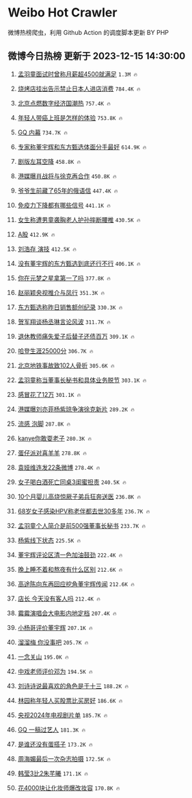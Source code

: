 # Weibo Hot Crawler 



微博热榜爬虫，利用 Github Action 的调度脚本更新 BY PHP 


## 微博今日热榜 更新于 2023-12-15 14:30:00 
1. [孟羽童面试时曾称月薪超4500就满足](https://s.weibo.com/weibo?q=%23%E5%AD%9F%E7%BE%BD%E7%AB%A5%E9%9D%A2%E8%AF%95%E6%97%B6%E6%9B%BE%E7%A7%B0%E6%9C%88%E8%96%AA%E8%B6%854500%E5%B0%B1%E6%BB%A1%E8%B6%B3%23&t=31&band_rank=1&Refer=top) `1.3M 🔥` 

1. [烧烤店挂出告示禁止日本人进店消费](https://s.weibo.com/weibo?q=%23%E7%83%A7%E7%83%A4%E5%BA%97%E6%8C%82%E5%87%BA%E5%91%8A%E7%A4%BA%E7%A6%81%E6%AD%A2%E6%97%A5%E6%9C%AC%E4%BA%BA%E8%BF%9B%E5%BA%97%E6%B6%88%E8%B4%B9%23&t=31&band_rank=2&Refer=top) `784.4K 🔥` 

1. [北京点燃数字经济国潮热](https://s.weibo.com/weibo?q=%23%E5%8C%97%E4%BA%AC%E7%82%B9%E7%87%83%E6%95%B0%E5%AD%97%E7%BB%8F%E6%B5%8E%E5%9B%BD%E6%BD%AE%E7%83%AD%23&t=31&band_rank=3&Refer=top) `757.4K 🔥` 

1. [年轻人带癌上班是怎样的体验](https://s.weibo.com/weibo?q=%23%E5%B9%B4%E8%BD%BB%E4%BA%BA%E5%B8%A6%E7%99%8C%E4%B8%8A%E7%8F%AD%E6%98%AF%E6%80%8E%E6%A0%B7%E7%9A%84%E4%BD%93%E9%AA%8C%23&t=31&band_rank=4&Refer=top) `753.8K 🔥` 

1. [GQ 内幕](https://s.weibo.com/weibo?q=GQ%20%E5%86%85%E5%B9%95&t=31&band_rank=5&Refer=top) `734.7K 🔥` 

1. [专家称董宇辉和东方甄选体面分手最好](https://s.weibo.com/weibo?q=%23%E4%B8%93%E5%AE%B6%E7%A7%B0%E8%91%A3%E5%AE%87%E8%BE%89%E5%92%8C%E4%B8%9C%E6%96%B9%E7%94%84%E9%80%89%E4%BD%93%E9%9D%A2%E5%88%86%E6%89%8B%E6%9C%80%E5%A5%BD%23&t=31&band_rank=6&Refer=top) `614.9K 🔥` 

1. [剧版左耳空降](https://s.weibo.com/weibo?q=%23%E5%89%A7%E7%89%88%E5%B7%A6%E8%80%B3%E7%A9%BA%E9%99%8D%23&t=31&band_rank=7&Refer=top) `458.8K 🔥` 

1. [港媒曝肖战将与徐克再合作](https://s.weibo.com/weibo?q=%23%E6%B8%AF%E5%AA%92%E6%9B%9D%E8%82%96%E6%88%98%E5%B0%86%E4%B8%8E%E5%BE%90%E5%85%8B%E5%86%8D%E5%90%88%E4%BD%9C%23&t=31&band_rank=8&Refer=top) `450.8K 🔥` 

1. [爷爷生前藏了65年的俄语信](https://s.weibo.com/weibo?q=%23%E7%88%B7%E7%88%B7%E7%94%9F%E5%89%8D%E8%97%8F%E4%BA%8665%E5%B9%B4%E7%9A%84%E4%BF%84%E8%AF%AD%E4%BF%A1%23&t=31&band_rank=9&Refer=top) `447.4K 🔥` 

1. [免疫力下降都有哪些信号](https://s.weibo.com/weibo?q=%23%E5%85%8D%E7%96%AB%E5%8A%9B%E4%B8%8B%E9%99%8D%E9%83%BD%E6%9C%89%E5%93%AA%E4%BA%9B%E4%BF%A1%E5%8F%B7%23&t=31&band_rank=10&Refer=top) `441.1K 🔥` 

1. [女生称遭男童袭胸老人护孙摔断腰椎](https://s.weibo.com/weibo?q=%23%E5%A5%B3%E7%94%9F%E7%A7%B0%E9%81%AD%E7%94%B7%E7%AB%A5%E8%A2%AD%E8%83%B8%E8%80%81%E4%BA%BA%E6%8A%A4%E5%AD%99%E6%91%94%E6%96%AD%E8%85%B0%E6%A4%8E%23&t=31&band_rank=11&Refer=top) `430.5K 🔥` 

1. [A股](https://s.weibo.com/weibo?q=A%E8%82%A1&t=31&band_rank=12&Refer=top) `412.9K 🔥` 

1. [刘浩存 演技](https://s.weibo.com/weibo?q=%E5%88%98%E6%B5%A9%E5%AD%98%20%E6%BC%94%E6%8A%80&t=31&band_rank=13&Refer=top) `412.5K 🔥` 

1. [没有董宇辉的东方甄选到底还行不行](https://s.weibo.com/weibo?q=%23%E6%B2%A1%E6%9C%89%E8%91%A3%E5%AE%87%E8%BE%89%E7%9A%84%E4%B8%9C%E6%96%B9%E7%94%84%E9%80%89%E5%88%B0%E5%BA%95%E8%BF%98%E8%A1%8C%E4%B8%8D%E8%A1%8C%23&t=31&band_rank=14&Refer=top) `406.1K 🔥` 

1. [你在元梦之星拿第一了吗](https://s.weibo.com/weibo?q=%23%E4%BD%A0%E5%9C%A8%E5%85%83%E6%A2%A6%E4%B9%8B%E6%98%9F%E6%8B%BF%E7%AC%AC%E4%B8%80%E4%BA%86%E5%90%97%23&t=31&band_rank=15&Refer=top) `377.8K 🔥` 

1. [赵丽颖央视推介与凤行](https://s.weibo.com/weibo?q=%23%E8%B5%B5%E4%B8%BD%E9%A2%96%E5%A4%AE%E8%A7%86%E6%8E%A8%E4%BB%8B%E4%B8%8E%E5%87%A4%E8%A1%8C%23&t=31&band_rank=16&Refer=top) `351.3K 🔥` 

1. [东方甄选称昨日销售额创纪录](https://s.weibo.com/weibo?q=%23%E4%B8%9C%E6%96%B9%E7%94%84%E9%80%89%E7%A7%B0%E6%98%A8%E6%97%A5%E9%94%80%E5%94%AE%E9%A2%9D%E5%88%9B%E7%BA%AA%E5%BD%95%23&t=31&band_rank=17&Refer=top) `330.3K 🔥` 

1. [贺军翔谈杨丞琳言论风波](https://s.weibo.com/weibo?q=%23%E8%B4%BA%E5%86%9B%E7%BF%94%E8%B0%88%E6%9D%A8%E4%B8%9E%E7%90%B3%E8%A8%80%E8%AE%BA%E9%A3%8E%E6%B3%A2%23&t=31&band_rank=18&Refer=top) `311.7K 🔥` 

1. [退休教师痛失爱子后替子还债百万](https://s.weibo.com/weibo?q=%23%E9%80%80%E4%BC%91%E6%95%99%E5%B8%88%E7%97%9B%E5%A4%B1%E7%88%B1%E5%AD%90%E5%90%8E%E6%9B%BF%E5%AD%90%E8%BF%98%E5%80%BA%E7%99%BE%E4%B8%87%23&t=31&band_rank=19&Refer=top) `309.1K 🔥` 

1. [哈登生涯25000分](https://s.weibo.com/weibo?q=%23%E5%93%88%E7%99%BB%E7%94%9F%E6%B6%AF25000%E5%88%86%23&t=31&band_rank=20&Refer=top) `306.7K 🔥` 

1. [北京地铁事故致102人骨折](https://s.weibo.com/weibo?q=%23%E5%8C%97%E4%BA%AC%E5%9C%B0%E9%93%81%E4%BA%8B%E6%95%85%E8%87%B4102%E4%BA%BA%E9%AA%A8%E6%8A%98%23&t=31&band_rank=21&Refer=top) `305.6K 🔥` 

1. [孟羽童称当董事长秘书和具体业务脱节](https://s.weibo.com/weibo?q=%23%E5%AD%9F%E7%BE%BD%E7%AB%A5%E7%A7%B0%E5%BD%93%E8%91%A3%E4%BA%8B%E9%95%BF%E7%A7%98%E4%B9%A6%E5%92%8C%E5%85%B7%E4%BD%93%E4%B8%9A%E5%8A%A1%E8%84%B1%E8%8A%82%23&t=31&band_rank=22&Refer=top) `303.1K 🔥` 

1. [感冒花了12万](https://s.weibo.com/weibo?q=%E6%84%9F%E5%86%92%E8%8A%B1%E4%BA%8612%E4%B8%87&t=31&band_rank=23&Refer=top) `301.1K 🔥` 

1. [港媒曝刘亦菲杨紫琼争演徐克新片](https://s.weibo.com/weibo?q=%23%E6%B8%AF%E5%AA%92%E6%9B%9D%E5%88%98%E4%BA%A6%E8%8F%B2%E6%9D%A8%E7%B4%AB%E7%90%BC%E4%BA%89%E6%BC%94%E5%BE%90%E5%85%8B%E6%96%B0%E7%89%87%23&t=31&band_rank=24&Refer=top) `289.2K 🔥` 

1. [流感 泡脚](https://s.weibo.com/weibo?q=%E6%B5%81%E6%84%9F%20%E6%B3%A1%E8%84%9A&t=31&band_rank=25&Refer=top) `287.8K 🔥` 

1. [kanye你敢耍老子](https://s.weibo.com/weibo?q=kanye%E4%BD%A0%E6%95%A2%E8%80%8D%E8%80%81%E5%AD%90&t=31&band_rank=26&Refer=top) `280.3K 🔥` 

1. [蛋仔派对喜羊羊](https://s.weibo.com/weibo?q=%23%E8%9B%8B%E4%BB%94%E6%B4%BE%E5%AF%B9%E5%96%9C%E7%BE%8A%E7%BE%8A%23&t=31&band_rank=27&Refer=top) `278.8K 🔥` 

1. [袁娅维连发22条微博](https://s.weibo.com/weibo?q=%23%E8%A2%81%E5%A8%85%E7%BB%B4%E8%BF%9E%E5%8F%9122%E6%9D%A1%E5%BE%AE%E5%8D%9A%23&t=31&band_rank=28&Refer=top) `278.4K 🔥` 

1. [女子喝白酒死亡同桌3闺蜜担责](https://s.weibo.com/weibo?q=%23%E5%A5%B3%E5%AD%90%E5%96%9D%E7%99%BD%E9%85%92%E6%AD%BB%E4%BA%A1%E5%90%8C%E6%A1%8C3%E9%97%BA%E8%9C%9C%E6%8B%85%E8%B4%A3%23&t=31&band_rank=29&Refer=top) `240.5K 🔥` 

1. [10个月婴儿高烧惊厥子弟兵狂奔送医](https://s.weibo.com/weibo?q=%2310%E4%B8%AA%E6%9C%88%E5%A9%B4%E5%84%BF%E9%AB%98%E7%83%A7%E6%83%8A%E5%8E%A5%E5%AD%90%E5%BC%9F%E5%85%B5%E7%8B%82%E5%A5%94%E9%80%81%E5%8C%BB%23&t=31&band_rank=30&Refer=top) `236.8K 🔥` 

1. [68岁女子感染HPV称老伴都去世30多年](https://s.weibo.com/weibo?q=%2368%E5%B2%81%E5%A5%B3%E5%AD%90%E6%84%9F%E6%9F%93HPV%E7%A7%B0%E8%80%81%E4%BC%B4%E9%83%BD%E5%8E%BB%E4%B8%9630%E5%A4%9A%E5%B9%B4%23&t=31&band_rank=31&Refer=top) `236.7K 🔥` 

1. [孟羽童个人简介是前500强董事长秘书](https://s.weibo.com/weibo?q=%23%E5%AD%9F%E7%BE%BD%E7%AB%A5%E4%B8%AA%E4%BA%BA%E7%AE%80%E4%BB%8B%E6%98%AF%E5%89%8D500%E5%BC%BA%E8%91%A3%E4%BA%8B%E9%95%BF%E7%A7%98%E4%B9%A6%23&t=31&band_rank=32&Refer=top) `233.7K 🔥` 

1. [杨紫线下状态](https://s.weibo.com/weibo?q=%23%E6%9D%A8%E7%B4%AB%E7%BA%BF%E4%B8%8B%E7%8A%B6%E6%80%81%23&t=31&band_rank=33&Refer=top) `225.5K 🔥` 

1. [董宇辉评论区清一色加油鼓劲](https://s.weibo.com/weibo?q=%23%E8%91%A3%E5%AE%87%E8%BE%89%E8%AF%84%E8%AE%BA%E5%8C%BA%E6%B8%85%E4%B8%80%E8%89%B2%E5%8A%A0%E6%B2%B9%E9%BC%93%E5%8A%B2%23&t=31&band_rank=34&Refer=top) `222.4K 🔥` 

1. [晚上睡不着和熬夜有什么区别](https://s.weibo.com/weibo?q=%E6%99%9A%E4%B8%8A%E7%9D%A1%E4%B8%8D%E7%9D%80%E5%92%8C%E7%86%AC%E5%A4%9C%E6%9C%89%E4%BB%80%E4%B9%88%E5%8C%BA%E5%88%AB&t=31&band_rank=35&Refer=top) `212.6K 🔥` 

1. [高途陈向东再回应挖角董宇辉传闻](https://s.weibo.com/weibo?q=%23%E9%AB%98%E9%80%94%E9%99%88%E5%90%91%E4%B8%9C%E5%86%8D%E5%9B%9E%E5%BA%94%E6%8C%96%E8%A7%92%E8%91%A3%E5%AE%87%E8%BE%89%E4%BC%A0%E9%97%BB%23&t=31&band_rank=36&Refer=top) `212.6K 🔥` 

1. [店长 今天没有客人吗](https://s.weibo.com/weibo?q=%E5%BA%97%E9%95%BF%20%E4%BB%8A%E5%A4%A9%E6%B2%A1%E6%9C%89%E5%AE%A2%E4%BA%BA%E5%90%97&t=31&band_rank=37&Refer=top) `212.4K 🔥` 

1. [霉霉演唱会大电影内地定档](https://s.weibo.com/weibo?q=%23%E9%9C%89%E9%9C%89%E6%BC%94%E5%94%B1%E4%BC%9A%E5%A4%A7%E7%94%B5%E5%BD%B1%E5%86%85%E5%9C%B0%E5%AE%9A%E6%A1%A3%23&t=31&band_rank=38&Refer=top) `207.4K 🔥` 

1. [小杨哥评价董宇辉](https://s.weibo.com/weibo?q=%23%E5%B0%8F%E6%9D%A8%E5%93%A5%E8%AF%84%E4%BB%B7%E8%91%A3%E5%AE%87%E8%BE%89%23&t=31&band_rank=39&Refer=top) `207.1K 🔥` 

1. [溜溜梅 你没事吧](https://s.weibo.com/weibo?q=%E6%BA%9C%E6%BA%9C%E6%A2%85%20%E4%BD%A0%E6%B2%A1%E4%BA%8B%E5%90%A7&t=31&band_rank=40&Refer=top) `205.7K 🔥` 

1. [一念关山](https://s.weibo.com/weibo?q=%E4%B8%80%E5%BF%B5%E5%85%B3%E5%B1%B1&t=31&band_rank=41&Refer=top) `195.0K 🔥` 

1. [中戏老师评价邓为](https://s.weibo.com/weibo?q=%23%E4%B8%AD%E6%88%8F%E8%80%81%E5%B8%88%E8%AF%84%E4%BB%B7%E9%82%93%E4%B8%BA%23&t=31&band_rank=42&Refer=top) `194.5K 🔥` 

1. [刘诗诗说最喜欢的角色是于十三](https://s.weibo.com/weibo?q=%23%E5%88%98%E8%AF%97%E8%AF%97%E8%AF%B4%E6%9C%80%E5%96%9C%E6%AC%A2%E7%9A%84%E8%A7%92%E8%89%B2%E6%98%AF%E4%BA%8E%E5%8D%81%E4%B8%89%23&t=31&band_rank=43&Refer=top) `188.2K 🔥` 

1. [林园称年轻人买股票比买房好](https://s.weibo.com/weibo?q=%23%E6%9E%97%E5%9B%AD%E7%A7%B0%E5%B9%B4%E8%BD%BB%E4%BA%BA%E4%B9%B0%E8%82%A1%E7%A5%A8%E6%AF%94%E4%B9%B0%E6%88%BF%E5%A5%BD%23&t=31&band_rank=44&Refer=top) `186.6K 🔥` 

1. [央视2024年电视剧片单](https://s.weibo.com/weibo?q=%23%E5%A4%AE%E8%A7%862024%E5%B9%B4%E7%94%B5%E8%A7%86%E5%89%A7%E7%89%87%E5%8D%95%23&t=31&band_rank=45&Refer=top) `185.7K 🔥` 

1. [GQ 一稿过艺人](https://s.weibo.com/weibo?q=GQ%20%E4%B8%80%E7%A8%BF%E8%BF%87%E8%89%BA%E4%BA%BA&t=31&band_rank=46&Refer=top) `181.3K 🔥` 

1. [是谁还没有蛋搭子](https://s.weibo.com/weibo?q=%23%E6%98%AF%E8%B0%81%E8%BF%98%E6%B2%A1%E6%9C%89%E8%9B%8B%E6%90%AD%E5%AD%90%23&t=31&band_rank=47&Refer=top) `173.2K 🔥` 

1. [周海媚最后一次杂志拍摄](https://s.weibo.com/weibo?q=%23%E5%91%A8%E6%B5%B7%E5%AA%9A%E6%9C%80%E5%90%8E%E4%B8%80%E6%AC%A1%E6%9D%82%E5%BF%97%E6%8B%8D%E6%91%84%23&t=31&band_rank=48&Refer=top) `172.5K 🔥` 

1. [韩莹3比2朱芊曦](https://s.weibo.com/weibo?q=%23%E9%9F%A9%E8%8E%B93%E6%AF%942%E6%9C%B1%E8%8A%8A%E6%9B%A6%23&t=31&band_rank=49&Refer=top) `171.1K 🔥` 

1. [花4000块让化妆师爆改妆容](https://s.weibo.com/weibo?q=%E8%8A%B14000%E5%9D%97%E8%AE%A9%E5%8C%96%E5%A6%86%E5%B8%88%E7%88%86%E6%94%B9%E5%A6%86%E5%AE%B9&t=31&band_rank=50&Refer=top) `170.8K 🔥` 

